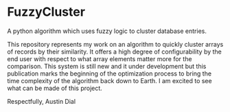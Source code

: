 # FuzzyCluster
A python algorithm which uses fuzzy logic to cluster database entries.

This repository represents my work on an algorithm to quickly cluster arrays of records by their similarity. It offers a high
  degree of configurability by the end user with respect to what array elements matter more for the comparison. This system is
  still new and it under development but this publication marks the beginning of the optimization process to bring the time
  complexity of the algorithm back down to Earth. I am excited to see what can be made of this project.


Respectfully,
Austin Dial
